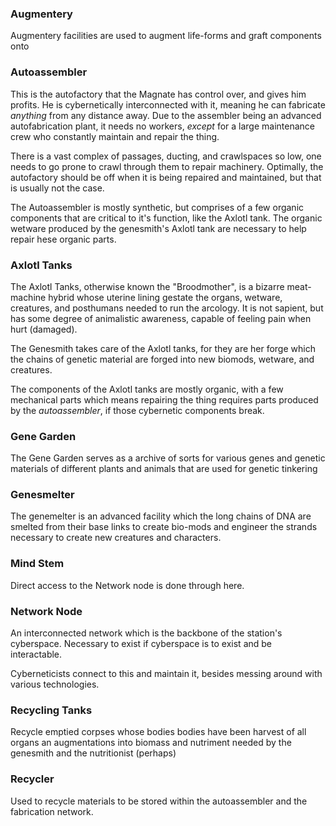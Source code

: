 
### Augmentery

Augmentery facilities are used to augment life-forms and graft components onto

### Autoassembler

This is the autofactory that the Magnate has control over, and gives him profits. He is cybernetically interconnected with it, meaning he can fabricate *anything* from any distance away. Due to the assembler being an advanced autofabrication plant, it needs no workers, *except* for a large maintenance crew who constantly maintain and repair the thing.

There is a vast complex of passages, ducting, and crawlspaces so low, one needs to go prone to crawl through them to repair machinery. Optimally, the autofactory should be off when it is being repaired and maintained, but that is usually not the case.

The Autoassembler is mostly synthetic, but comprises of a few organic components that are critical to it's function, like the Axlotl tank. The organic wetware produced by the genesmith's Axlotl tank are necessary to help repair hese organic parts.

### Axlotl Tanks

The Axlotl Tanks, otherwise known the "Broodmother", is a bizarre meat-machine hybrid whose uterine lining gestate the organs, wetware, creatures, and posthumans needed to run the arcology. It is not sapient, but has some degree of animalistic awareness, capable of feeling pain when hurt (damaged).

The Genesmith takes care of the Axlotl tanks, for they are her forge which the chains of genetic material are forged into new biomods, wetware, and creatures.

The components of the Axlotl tanks are mostly organic, with a few mechanical parts which means repairing the thing requires parts produced by the *autoassembler*, if those cybernetic components break.

### Gene Garden

The Gene Garden serves as a archive of sorts for various genes and genetic materials of different plants and animals that are used for genetic tinkering 

### Genesmelter

The genemelter is an advanced facility which the long chains of DNA are smelted from their base links to create bio-mods and engineer the strands necessary to create new creatures and characters.

### Mind Stem

Direct access to the Network node is done through here.

### Network Node

An interconnected network which is the backbone of the station's cyberspace. Necessary to exist if cyberspace is to exist and be interactable.

Cyberneticists connect to this and maintain it, besides messing around with various technologies.

### Recycling Tanks

Recycle emptied corpses whose bodies bodies have been harvest of all organs an augmentations into biomass and nutriment needed by the genesmith and the nutritionist (perhaps)

### Recycler

Used to recycle materials to be stored within the autoassembler and the fabrication network.